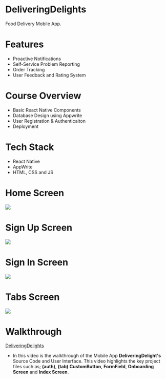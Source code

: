 # DeliveringDelights
Food Delivery Mobile App.

# Features
* Proactive Notifications
* Self-Service Problem Reporting 
* Order Tracking
* User Feedback and Rating System

# Course Overview
* Basic React Native Components
* Database Design using Appwrite
* User Registration & Authenticaiton
* Deployment

# Tech Stack
* React Native
* AppWrite
* HTML, CSS and JS

# Home Screen
<img src="assets/images/screenshot/onboarding.png">  

# Sign Up Screen
<img src="assets/images/screenshot/sign-up.png">  

# Sign In Screen
<img src="assets/images/screenshot/sign-in.png">  

# Tabs Screen
<img src="assets/images/screenshot/tabs.png">  

# Walkthrough
[DeliveringDelights](https://youtu.be/Pi_CR6bGphA?si=ZV1vFWx_4d4JpCUb)

* In this video is the walkthrough of the Mobile App **DeliveringDelight's** Source Code and User Interface. This video highlights the key project files such as; **(auth)**, **(tab)** **CustomButton**, **FormField**, **Onboarding Screen** and **Index Screen**.